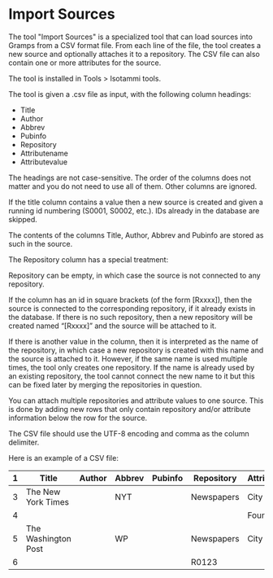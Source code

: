 # Import Sources

The tool "Import Sources" is a specialized tool that can load sources into Gramps from a CSV format file. From each line of the file, the tool creates a new source and optionally attaches it to a repository. The CSV file can also contain one or more attributes for the source.

The tool is installed in Tools > Isotammi tools.

The tool is given a .csv file as input, with the following column headings: 
* Title
* Author
* Abbrev
* Pubinfo
* Repository
* Attributename
* Attributevalue

The headings are not case-sensitive. The order of the columns does not matter and you do not need to use all of them. Other columns are ignored.

If the title column contains a value then a new source is created and given a running id numbering (S0001, S0002, etc.). IDs already in 
the database are skipped.

The contents of the columns Title, Author, Abbrev and Pubinfo are stored as such in the source.

The Repository column has a special treatment:

Repository can be empty, in which case the source is not connected to any repository.

If the column has an id in square brackets (of the form [Rxxxx]), then the source is connected to the corresponding repository, if it already exists in the database. If there is no such repository, then a new repository will be created named “[Rxxxx]” and the source will be attached to it.

If there is another value in the column, then it is interpreted as the name of the repository, in which case a new repository is created with this name and the source is attached to it. However, if the same name is used multiple times, the tool only creates one repository. If the name is already used by an existing repository, the tool cannot connect the new name to it but this can be fixed later by merging the repositories in question.

You can attach multiple repositories and attribute values to one source. 
This is done by adding new rows that only contain repository and/or attribute information below the row for the source.

The CSV file should use the UTF-8 encoding and comma as the column delimiter.

Here is an example of a CSV file:

1|Title              | Author |Abbrev |Pubinfo|Repository |Attributename |Attributevalue |
-|------------------ |--------|-------|-------|-----------|--------------|---------------|
3|The New York Times |        |NYT    |       |Newspapers |City          |New York       |
4|                   |        |       |       |           |Founded       |1851           |
5|The Washington Post|        |WP     |       |Newspapers |City          |Washington     |
6|                   |        |       |       |R0123      |              |               |



